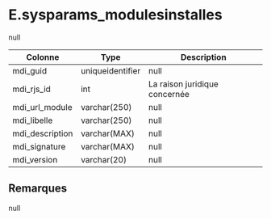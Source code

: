 # E.sysparams_modulesinstalles

null

Colonne|Type|Description
---|---|---
mdi_guid|uniqueidentifier|null 
mdi_rjs_id|int|La raison juridique concernée 
mdi_url_module|varchar(250)|null 
mdi_libelle|varchar(250)|null 
mdi_description|varchar(MAX)|null 
mdi_signature|varchar(MAX)|null 
mdi_version|varchar(20)|null 

## Remarques
null
